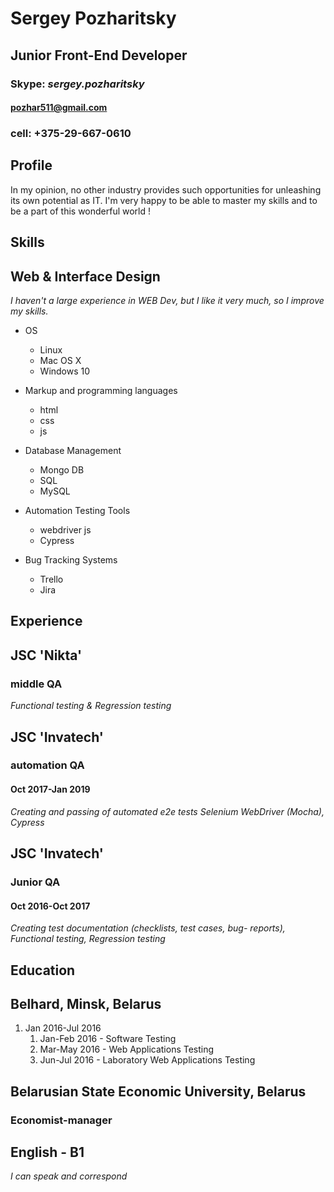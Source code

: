 # Sergey Pozharitsky
## Junior Front-End Developer
### Skype: _sergey.pozharitsky_
#### pozhar511@gmail.com
### cell: +375-29-667-0610

## Profile
In my opinion, no other industry provides such opportunities for unleashing its own potential as IT. I'm very happy to be able to master my skills and to be a part of this wonderful world !

## Skills
## Web & Interface Design
_I haven't a large experience in WEB Dev, but I like it very much, so I improve my skills._

* OS
    * Linux
    * Mac OS X
    * Windows 10

* Markup and programming languages
    * html
    * css
    * js

* Database Management
    * Mongo DB
    * SQL
    * MySQL

* Automation Testing Tools
    * webdriver js
    * Cypress

* Bug Tracking Systems
    * Trello
    * Jira 

## Experience

## JSC 'Nikta'
### middle QA
_Functional testing & Regression testing_

## JSC 'Invatech'
### automation QA
#### Oct 2017-Jan 2019
_Creating and passing of automated e2e tests Selenium WebDriver (Mocha), Cypress_

## JSC 'Invatech'
### Junior QA
#### Oct 2016-Oct 2017
_Creating test documentation (checklists, test cases, bug- reports),_
_Functional testing,_
_Regression testing_

## Education
## Belhard, Minsk, Belarus
1. Jan 2016-Jul 2016
    1. Jan-Feb 2016 - Software Testing
    2. Mar-May 2016 - Web Applications Testing
    3. Jun-Jul 2016 - Laboratory Web Applications Testing

## Belarusian State Economic University, Belarus
### Economist-manager

## English - B1
_I can speak and correspond_